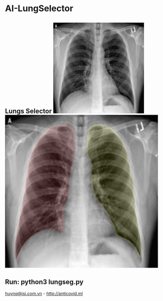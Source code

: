 # AI-LungSelector
Lungs Selector
![Trước](https://github.com/huyremy/AI-LungSelector/blob/main/123.png) ![Sau](https://github.com/huyremy/AI-LungSelector/blob/main/test.png)
-----------
Run: python3 lungseg.py
-----------
huynq@isi.com.vn - http://anticovid.ml
